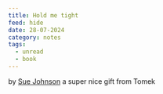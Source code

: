 ```yaml
---
title: Hold me tight
feed: hide
date: 28-07-2024
category: notes
tags:
  - unread
  - book
---
```

by [Sue Johnson](https://en.wikipedia.org/wiki/Sue_Johnson)
a super nice gift from Tomek
